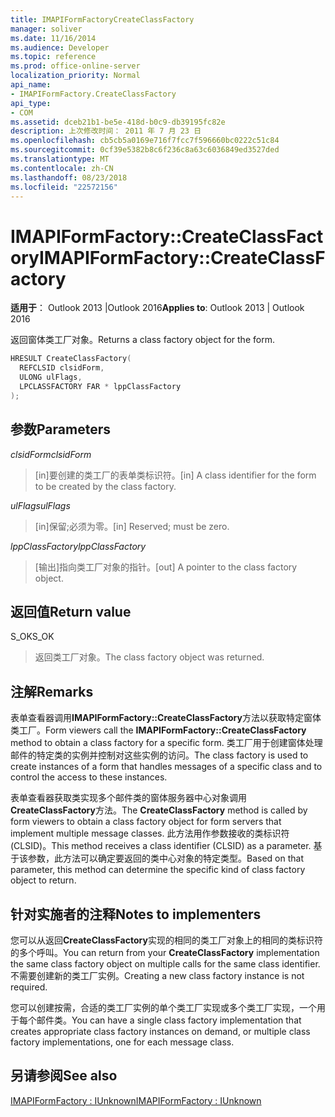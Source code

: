 ```yaml
---
title: IMAPIFormFactoryCreateClassFactory
manager: soliver
ms.date: 11/16/2014
ms.audience: Developer
ms.topic: reference
ms.prod: office-online-server
localization_priority: Normal
api_name:
- IMAPIFormFactory.CreateClassFactory
api_type:
- COM
ms.assetid: dceb21b1-be5e-418d-b0c9-db39195fc82e
description: 上次修改时间： 2011 年 7 月 23 日
ms.openlocfilehash: cb5cb5a0169e716f7fcc7f596660bc0222c51c84
ms.sourcegitcommit: 0cf39e5382b8c6f236c8a63c6036849ed3527ded
ms.translationtype: MT
ms.contentlocale: zh-CN
ms.lasthandoff: 08/23/2018
ms.locfileid: "22572156"
---
```

# <a name="imapiformfactorycreateclassfactory"></a><span data-ttu-id="bbbd2-103">IMAPIFormFactory::CreateClassFactory</span><span class="sxs-lookup"><span data-stu-id="bbbd2-103">IMAPIFormFactory::CreateClassFactory</span></span>

  
  
<span data-ttu-id="bbbd2-104">**适用于**： Outlook 2013 |Outlook 2016</span><span class="sxs-lookup"><span data-stu-id="bbbd2-104">**Applies to**: Outlook 2013 | Outlook 2016</span></span> 
  
<span data-ttu-id="bbbd2-105">返回窗体类工厂对象。</span><span class="sxs-lookup"><span data-stu-id="bbbd2-105">Returns a class factory object for the form.</span></span>
  
```cpp
HRESULT CreateClassFactory(
  REFCLSID clsidForm,
  ULONG ulFlags,
  LPCLASSFACTORY FAR * lppClassFactory
);
```

## <a name="parameters"></a><span data-ttu-id="bbbd2-106">参数</span><span class="sxs-lookup"><span data-stu-id="bbbd2-106">Parameters</span></span>

 <span data-ttu-id="bbbd2-107">_clsidForm_</span><span class="sxs-lookup"><span data-stu-id="bbbd2-107">_clsidForm_</span></span>
  
> <span data-ttu-id="bbbd2-108">[in]要创建的类工厂的表单类标识符。</span><span class="sxs-lookup"><span data-stu-id="bbbd2-108">[in] A class identifier for the form to be created by the class factory.</span></span>
    
 <span data-ttu-id="bbbd2-109">_ulFlags_</span><span class="sxs-lookup"><span data-stu-id="bbbd2-109">_ulFlags_</span></span>
  
> <span data-ttu-id="bbbd2-110">[in]保留;必须为零。</span><span class="sxs-lookup"><span data-stu-id="bbbd2-110">[in] Reserved; must be zero.</span></span>
    
 <span data-ttu-id="bbbd2-111">_lppClassFactory_</span><span class="sxs-lookup"><span data-stu-id="bbbd2-111">_lppClassFactory_</span></span>
  
> <span data-ttu-id="bbbd2-112">[输出]指向类工厂对象的指针。</span><span class="sxs-lookup"><span data-stu-id="bbbd2-112">[out] A pointer to the class factory object.</span></span>
    
## <a name="return-value"></a><span data-ttu-id="bbbd2-113">返回值</span><span class="sxs-lookup"><span data-stu-id="bbbd2-113">Return value</span></span>

<span data-ttu-id="bbbd2-114">S_OK</span><span class="sxs-lookup"><span data-stu-id="bbbd2-114">S_OK</span></span> 
  
> <span data-ttu-id="bbbd2-115">返回类工厂对象。</span><span class="sxs-lookup"><span data-stu-id="bbbd2-115">The class factory object was returned.</span></span>
    
## <a name="remarks"></a><span data-ttu-id="bbbd2-116">注解</span><span class="sxs-lookup"><span data-stu-id="bbbd2-116">Remarks</span></span>

<span data-ttu-id="bbbd2-117">表单查看器调用**IMAPIFormFactory::CreateClassFactory**方法以获取特定窗体类工厂。</span><span class="sxs-lookup"><span data-stu-id="bbbd2-117">Form viewers call the **IMAPIFormFactory::CreateClassFactory** method to obtain a class factory for a specific form.</span></span> <span data-ttu-id="bbbd2-118">类工厂用于创建窗体处理邮件的特定类的实例并控制对这些实例的访问。</span><span class="sxs-lookup"><span data-stu-id="bbbd2-118">The class factory is used to create instances of a form that handles messages of a specific class and to control the access to these instances.</span></span> 
  
<span data-ttu-id="bbbd2-119">表单查看器获取类实现多个邮件类的窗体服务器中心对象调用**CreateClassFactory**方法。</span><span class="sxs-lookup"><span data-stu-id="bbbd2-119">The **CreateClassFactory** method is called by form viewers to obtain a class factory object for form servers that implement multiple message classes.</span></span> <span data-ttu-id="bbbd2-120">此方法用作参数接收的类标识符 (CLSID)。</span><span class="sxs-lookup"><span data-stu-id="bbbd2-120">This method receives a class identifier (CLSID) as a parameter.</span></span> <span data-ttu-id="bbbd2-121">基于该参数，此方法可以确定要返回的类中心对象的特定类型。</span><span class="sxs-lookup"><span data-stu-id="bbbd2-121">Based on that parameter, this method can determine the specific kind of class factory object to return.</span></span> 
  
## <a name="notes-to-implementers"></a><span data-ttu-id="bbbd2-122">针对实施者的注释</span><span class="sxs-lookup"><span data-stu-id="bbbd2-122">Notes to implementers</span></span>

<span data-ttu-id="bbbd2-123">您可以从返回**CreateClassFactory**实现的相同的类工厂对象上的相同的类标识符的多个呼叫。</span><span class="sxs-lookup"><span data-stu-id="bbbd2-123">You can return from your **CreateClassFactory** implementation the same class factory object on multiple calls for the same class identifier.</span></span> <span data-ttu-id="bbbd2-124">不需要创建新的类工厂实例。</span><span class="sxs-lookup"><span data-stu-id="bbbd2-124">Creating a new class factory instance is not required.</span></span> 
  
<span data-ttu-id="bbbd2-125">您可以创建按需，合适的类工厂实例的单个类工厂实现或多个类工厂实现，一个用于每个邮件类。</span><span class="sxs-lookup"><span data-stu-id="bbbd2-125">You can have a single class factory implementation that creates appropriate class factory instances on demand, or multiple class factory implementations, one for each message class.</span></span>
  
## <a name="see-also"></a><span data-ttu-id="bbbd2-126">另请参阅</span><span class="sxs-lookup"><span data-stu-id="bbbd2-126">See also</span></span>



[<span data-ttu-id="bbbd2-127">IMAPIFormFactory : IUnknown</span><span class="sxs-lookup"><span data-stu-id="bbbd2-127">IMAPIFormFactory : IUnknown</span></span>](imapiformfactoryiunknown.md)

